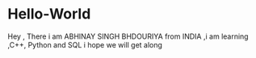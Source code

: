 # Hello-World
Hey , There i am ABHINAY SINGH BHDOURIYA from INDIA  ,i am learning ,C++, Python and SQL i hope we will get along

